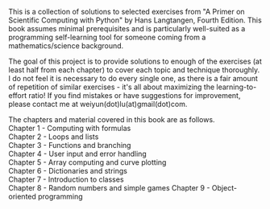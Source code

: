 This is a collection of solutions to selected exercises from "A Primer on Scientific Computing with Python" by Hans Langtangen, Fourth Edition.
This book assumes minimal prerequisites and is particularly well-suited as a programming self-learning tool for someone coming from a mathematics/science background.

The goal of this project is to provide solutions to enough of the exercises (at least half from each chapter) to cover each topic and technique thoroughly. 
I do not feel it is necessary to do every single one, as there is a fair amount of repetition of similar exercises - it's all about maximizing the learning-to-effort ratio! 
If you find mistakes or have suggestions for improvement, please contact me at weiyun(dot)lu(at)gmail(dot)com.

The chapters and material covered in this book are as follows.  
Chapter 1 - Computing with formulas  
Chapter 2 - Loops and lists  
Chapter 3 - Functions and branching   
Chapter 4 - User input and error handling  
Chapter 5 - Array computing and curve plotting  
Chapter 6 - Dictionaries and strings  
Chapter 7 - Introduction to classes  
Chapter 8 - Random numbers and simple games 
Chapter 9 - Object-oriented programming